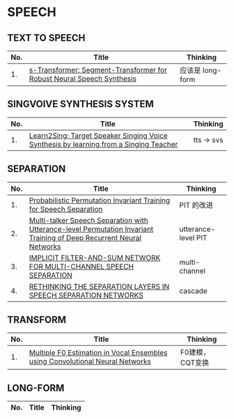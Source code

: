 # SPEECH

## TEXT TO SPEECH

| No. | Title | Thinking |
| --- | ---   | ---      |
| 1.  | [s-Transformer: Segment-Transformer for Robust Neural Speech Synthesis](https://arxiv.org/abs/2011.08480) | 应该是 long-form | 

## SINGVOIVE SYNTHESIS SYSTEM

| No. | Title | Thinking |
| --- | ---   | ---      |
| 1.  | [Learn2Sing: Target Speaker Singing Voice Synthesis by learning from a Singing Teacher](https://arxiv.org/abs/2011.08467) | tts -> svs |

## SEPARATION

| No. | Title | Thinking |
| --- | ---   | ---      |
| 1.  | [Probabilistic Permutation Invariant Training for Speech Separation](https://arxiv.org/pdf/1908.01768.pdf) | PIT 的改进 |
| 2.  | [Multi-talker Speech Separation with Utterance-level Permutation Invariant Training of Deep Recurrent Neural Networks](https://arxiv.org/abs/1703.06284) | utterance-level PIT |
| 3.  | [IMPLICIT FILTER-AND-SUM NETWORK FOR MULTI-CHANNEL SPEECH SEPARATION](https://arxiv.org/abs/2011.08401) | multi-channel |
| 4.  | [RETHINKING THE SEPARATION LAYERS IN SPEECH SEPARATION NETWORKS](https://arxiv.org/abs/2011.08400) | cascade |

## TRANSFORM

| No. | Title | Thinking |
| --- | ---   | ---      |
| 1.  | [Multiple F0 Estimation in Vocal Ensembles using Convolutional Neural Networks](https://arxiv.org/abs/2009.04172) | F0建模，CQT变换 |


## LONG-FORM

| No. | Title | Thinking |
| --- | ---   | ---      |

